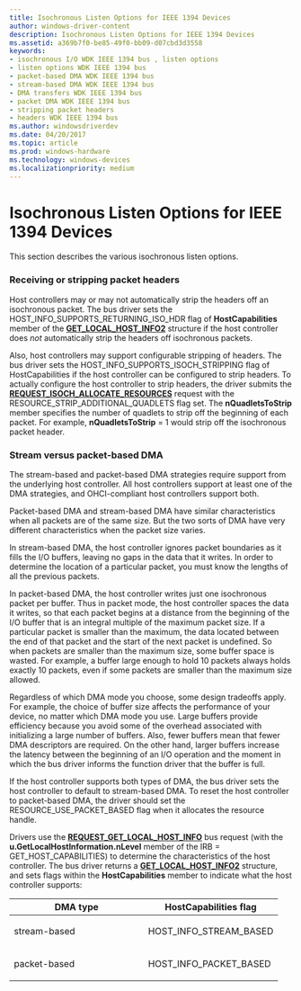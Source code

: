 ```yaml
---
title: Isochronous Listen Options for IEEE 1394 Devices
author: windows-driver-content
description: Isochronous Listen Options for IEEE 1394 Devices
ms.assetid: a369b7f0-be85-49f0-bb09-d07cbd3d3558
keywords:
- isochronous I/O WDK IEEE 1394 bus , listen options
- listen options WDK IEEE 1394 bus
- packet-based DMA WDK IEEE 1394 bus
- stream-based DMA WDK IEEE 1394 bus
- DMA transfers WDK IEEE 1394 bus
- packet DMA WDK IEEE 1394 bus
- stripping packet headers
- headers WDK IEEE 1394 bus
ms.author: windowsdriverdev
ms.date: 04/20/2017
ms.topic: article
ms.prod: windows-hardware
ms.technology: windows-devices
ms.localizationpriority: medium
---
```


# Isochronous Listen Options for IEEE 1394 Devices





This section describes the various isochronous listen options.

### Receiving or stripping packet headers

Host controllers may or may not automatically strip the headers off an isochronous packet. The bus driver sets the HOST\_INFO\_SUPPORTS\_RETURNING\_ISO\_HDR flag of **HostCapabilities** member of the [**GET\_LOCAL\_HOST\_INFO2**](https://msdn.microsoft.com/library/windows/hardware/ff537147) structure if the host controller does *not* automatically strip the headers off isochronous packets.

Also, host controllers may support configurable stripping of headers. The bus driver sets the HOST\_INFO\_SUPPORTS\_ISOCH\_STRIPPING flag of HostCapabilities if the host controller can be configured to strip headers. To actually configure the host controller to strip headers, the driver submits the [**REQUEST\_ISOCH\_ALLOCATE\_RESOURCES**](https://msdn.microsoft.com/library/windows/hardware/ff537649) request with the RESOURCE\_STRIP\_ADDITIONAL\_QUADLETS flag set. The **nQuadletsToStrip** member specifies the number of quadlets to strip off the beginning of each packet. For example, **nQuadletsToStrip** = 1 would strip off the isochronous packet header.

### Stream versus packet-based DMA

The stream-based and packet-based DMA strategies require support from the underlying host controller. All host controllers support at least one of the DMA strategies, and OHCI-compliant host controllers support both.

Packet-based DMA and stream-based DMA have similar characteristics when all packets are of the same size. But the two sorts of DMA have very different characteristics when the packet size varies.

In stream-based DMA, the host controller ignores packet boundaries as it fills the I/O buffers, leaving no gaps in the data that it writes. In order to determine the location of a particular packet, you must know the lengths of all the previous packets.

In packet-based DMA, the host controller writes just one isochronous packet per buffer. Thus in packet mode, the host controller spaces the data it writes, so that each packet begins at a distance from the beginning of the I/O buffer that is an integral multiple of the maximum packet size. If a particular packet is smaller than the maximum, the data located between the end of that packet and the start of the next packet is undefined. So when packets are smaller than the maximum size, some buffer space is wasted. For example, a buffer large enough to hold 10 packets always holds exactly 10 packets, even if some packets are smaller than the maximum size allowed.

Regardless of which DMA mode you choose, some design tradeoffs apply. For example, the choice of buffer size affects the performance of your device, no matter which DMA mode you use. Large buffers provide efficiency because you avoid some of the overhead associated with initializing a large number of buffers. Also, fewer buffers mean that fewer DMA descriptors are required. On the other hand, larger buffers increase the latency between the beginning of an I/O operation and the moment in which the bus driver informs the function driver that the buffer is full.

If the host controller supports both types of DMA, the bus driver sets the host controller to default to stream-based DMA. To reset the host controller to packet-based DMA, the driver should set the RESOURCE\_USE\_PACKET\_BASED flag when it allocates the resource handle.

Drivers use the [**REQUEST\_GET\_LOCAL\_HOST\_INFO**](https://msdn.microsoft.com/library/windows/hardware/ff537644) bus request (with the **u.GetLocalHostInformation.nLevel** member of the IRB = GET\_HOST\_CAPABILITIES) to determine the characteristics of the host controller. The bus driver returns a [**GET\_LOCAL\_HOST\_INFO2**](https://msdn.microsoft.com/library/windows/hardware/ff537147) structure, and sets flags within the **HostCapabilities** member to indicate what the host controller supports:

<table>
<colgroup>
<col width="50%" />
<col width="50%" />
</colgroup>
<thead>
<tr class="header">
<th>DMA type</th>
<th>HostCapabilities flag</th>
</tr>
</thead>
<tbody>
<tr class="odd">
<td><p>stream-based</p></td>
<td><p>HOST_INFO_STREAM_BASED</p></td>
</tr>
<tr class="even">
<td><p>packet-based</p></td>
<td><p>HOST_INFO_PACKET_BASED</p></td>
</tr>
</tbody>
</table>

 

 

 




